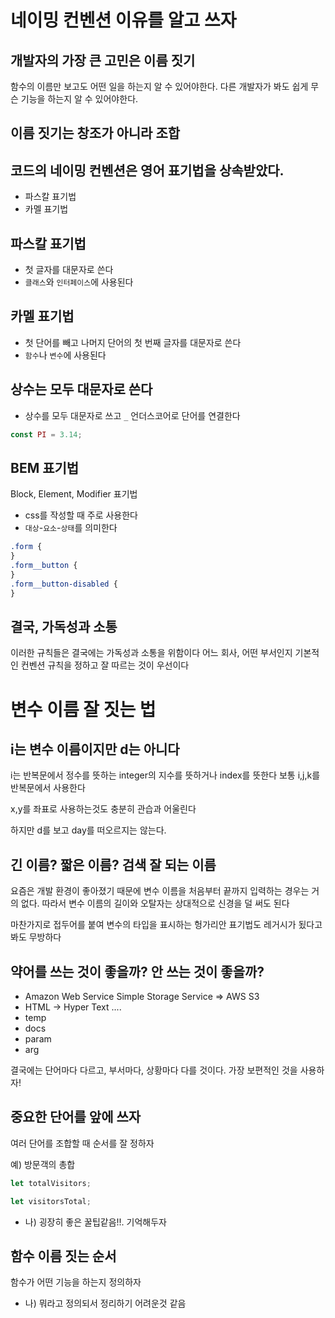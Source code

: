 # 네이밍 컨벤션 이유를 알고 쓰자

## 개발자의 가장 큰 고민은 이름 짓기

함수의 이름만 보고도 어떤 일을 하는지 알 수 있어야한다.
다른 개발자가 봐도 쉽게 무슨 기능을 하는지 알 수 있어야한다.

## 이름 짓기는 창조가 아니라 조합

## 코드의 네이밍 컨벤션은 영어 표기법을 상속받았다.

- 파스칼 표기법
- 카멜 표기법

## 파스칼 표기법

- 첫 글자를 대문자로 쓴다
- `클래스`와 `인터페이스`에 사용된다

## 카멜 표기법

- 첫 단어를 빼고 나머지 단어의 첫 번째 글자를 대문자로 쓴다
- `함수`나 `변수`에 사용된다

## 상수는 모두 대문자로 쓴다

- 상수를 모두 대문자로 쓰고 `_` 언더스코어로 단어를 연결한다

```js
const PI = 3.14;
```

## BEM 표기법

Block, Element, Modifier 표기법

- css를 작성할 때 주로 사용한다
- `대상`-`요소`-`상태`를 의미한다

```css
.form {
}
.form__button {
}
.form__button-disabled {
}
```

## 결국, 가독성과 소통

이러한 규칙들은 결국에는 가독성과 소통을 위함이다
어느 회사, 어떤 부서인지 기본적인 컨벤션 규칙을 정하고 잘 따르는 것이 우선이다

# 변수 이름 잘 짓는 법

## i는 변수 이름이지만 d는 아니다

i는 반복문에서 정수를 뜻하는 integer의 지수를 뜻하거나 index를 뜻한다
보통 i,j,k를 반복문에서 사용한다

x,y를 좌표로 사용하는것도 충분히 관습과 어울린다

하지만 d를 보고 day를 떠오르지는 않는다.

## 긴 이름? 짧은 이름? 검색 잘 되는 이름

요즘은 개발 환경이 좋아졌기 때문에 변수 이름을 처음부터 끝까지 입력하는 경우는 거의 없다.
따라서 변수 이름의 길이와 오탈자는 상대적으로 신경을 덜 써도 된다

마찬가지로 접두어를 붙여 변수의 타입을 표시하는 헝가리안 표기법도 레거시가 됬다고봐도 무방하다

## 약어를 쓰는 것이 좋을까? 안 쓰는 것이 좋을까?

- Amazon Web Service Simple Storage Service => AWS S3
- HTML -> Hyper Text ....
- temp
- docs
- param
- arg

결국에는 단어마다 다르고, 부서마다, 상황마다 다를 것이다.
가장 보편적인 것을 사용하자!

## 중요한 단어를 앞에 쓰자

여러 단어를 조합할 때 순서를 잘 정하자

예) 방문객의 총합

```js
let totalVisitors;

let visitorsTotal;
```

- 나) 굉장히 좋은 꿀팁같음!!. 기억해두자

## 함수 이름 짓는 순서

함수가 어떤 기능을 하는지 정의하자

- 나) 뭐라고 정의되서 정리하기 어려운것 같음
